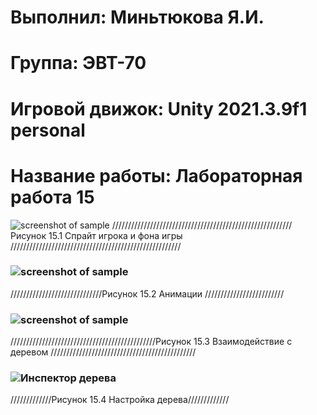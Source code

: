 # Выполнил: Миньтюкова Я.И.</h1>
# Группа: ЭВТ-70</h1>
# Игровой движок: Unity 2021.3.9f1 personal</h1>
# Название работы: Лабораторная работа 15</h1>
![screenshot of sample](https://user-images.githubusercontent.com/32439405/204850229-179375cb-25e4-4b6f-a9cb-730e927686b5.png)
///////////////////////////////////////////////////////// Рисунок 15.1 Спрайт игрока и фона игры //////////////////////////////////////////////////////
### ![screenshot of sample](https://user-images.githubusercontent.com/32439405/204860762-38fc24fc-46bc-49de-906c-8e5fa2fbc157.png)
/////////////////////////////Рисунок 15.2 Анимации /////////////////////////
### ![screenshot of sample](https://user-images.githubusercontent.com/32439405/204862166-b60e196c-fa20-4666-9677-f8e1b0b44220.png)
//////////////////////////////////////////////Рисунок 15.3 Взаимодействие с деревом //////////////////////////////////////////////
### ![Инспектор дерева](https://user-images.githubusercontent.com/32439405/204865774-5cfb2422-e57d-41dd-87b2-db3fb087af02.png)
/////////////Рисунок 15.4 Настройка дерева/////////////
